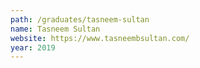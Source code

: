 ```yaml
---
path: /graduates/tasneem-sultan
name: Tasneem Sultan
website: https://www.tasneembsultan.com/
year: 2019
---
```

